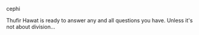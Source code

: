 cephi

Thufir Hawat is ready to answer any and all questions you have. Unless it's not about division...
